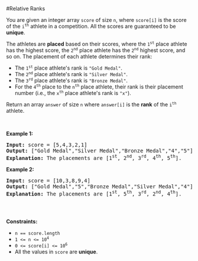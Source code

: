 #Relative Ranks
<p>You are given an integer array <code>score</code> of size <code>n</code>, where <code>score[i]</code> is the score of the <code>i<sup>th</sup></code> athlete in a competition. All the scores are guaranteed to be <strong>unique</strong>.</p>
<p>The athletes are <strong>placed</strong> based on their scores, where the <code>1<sup>st</sup></code> place athlete has the highest score, the <code>2<sup>nd</sup></code> place athlete has the <code>2<sup>nd</sup></code> highest score, and so on. The placement of each athlete determines their rank:</p>
<ul>
<li>The <code>1<sup>st</sup></code> place athlete's rank is <code>"Gold Medal"</code>.</li>
<li>The <code>2<sup>nd</sup></code> place athlete's rank is <code>"Silver Medal"</code>.</li>
<li>The <code>3<sup>rd</sup></code> place athlete's rank is <code>"Bronze Medal"</code>.</li>
<li>For the <code>4<sup>th</sup></code> place to the <code>n<sup>th</sup></code> place athlete, their rank is their placement number (i.e., the <code>x<sup>th</sup></code> place athlete's rank is <code>"x"</code>).</li>
</ul>
<p>Return an array <code>answer</code> of size <code>n</code> where <code>answer[i]</code> is the <strong>rank</strong> of the <code>i<sup>th</sup></code> athlete.</p>
<p> </p>
<p><strong class="example">Example 1:</strong></p>
<pre><strong>Input:</strong> score = [5,4,3,2,1]
<strong>Output:</strong> ["Gold Medal","Silver Medal","Bronze Medal","4","5"]
<strong>Explanation:</strong> The placements are [1<sup>st</sup>, 2<sup>nd</sup>, 3<sup>rd</sup>, 4<sup>th</sup>, 5<sup>th</sup>].</pre>
<p><strong class="example">Example 2:</strong></p>
<pre><strong>Input:</strong> score = [10,3,8,9,4]
<strong>Output:</strong> ["Gold Medal","5","Bronze Medal","Silver Medal","4"]
<strong>Explanation:</strong> The placements are [1<sup>st</sup>, 5<sup>th</sup>, 3<sup>rd</sup>, 2<sup>nd</sup>, 4<sup>th</sup>].
<p></pre></p>
<p> </p>
<p><strong>Constraints:</strong></p>
<ul>
<li><code>n == score.length</code></li>
<li><code>1 &lt;= n &lt;= 10<sup>4</sup></code></li>
<li><code>0 &lt;= score[i] &lt;= 10<sup>6</sup></code></li>
<li>All the values in <code>score</code> are <strong>unique</strong>.</li>
</ul>
